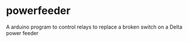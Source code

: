 # powerfeeder
A arduino program to control relays to replace a broken switch on a Delta power feeder
